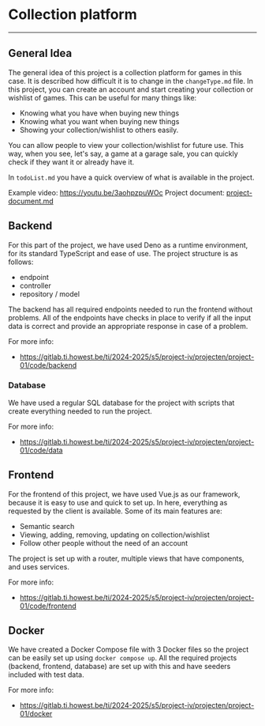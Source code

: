# Collection platform
---

## General Idea
The general idea of this project is a collection platform for games in this case. It is described how difficult it is to change in the `changeType.md` file.
In this project, you can create an account and start creating your collection or wishlist of games. This can be useful for many things like:
- Knowing what you have when buying new things
- Knowing what you want when buying new things
- Showing your collection/wishlist to others easily.

You can allow people to view your collection/wishlist for future use. This way, when you see, let's say, a game at a garage sale, you can quickly check if they want it or already have it.

In `todoList.md` you have a quick overview of what is available in the project.

Example video: https://youtu.be/3aohpzpuWOc
Project document: [project-document.md](./project-document.md)

## Backend
For this part of the project, we have used Deno as a runtime environment, for its standard TypeScript and ease of use.
The project structure is as follows:
- endpoint
- controller
- repository / model

The backend has all required endpoints needed to run the frontend without problems. All of the endpoints have checks in place to verify if all the input data is correct and provide an appropriate response in case of a problem.

For more info:
- https://gitlab.ti.howest.be/ti/2024-2025/s5/project-iv/projecten/project-01/code/backend

### Database
We have used a regular SQL database for the project with scripts that create everything needed to run the project.

For more info:
- https://gitlab.ti.howest.be/ti/2024-2025/s5/project-iv/projecten/project-01/code/data

## Frontend
For the frontend of this project, we have used Vue.js as our framework, because it is easy to use and quick to set up. In here, everything as requested by the client is available.
Some of its main features are:
- Semantic search
- Viewing, adding, removing, updating on collection/wishlist
- Follow other people without the need of an account

The project is set up with a router, multiple views that have components, and uses services.

For more info:
- https://gitlab.ti.howest.be/ti/2024-2025/s5/project-iv/projecten/project-01/code/frontend

## Docker
We have created a Docker Compose file with 3 Docker files so the project can be easily set up using `docker compose up`. All the required projects (backend, frontend, database) are set up with this and have seeders included with test data.

For more info:
- https://gitlab.ti.howest.be/ti/2024-2025/s5/project-iv/projecten/project-01/docker
